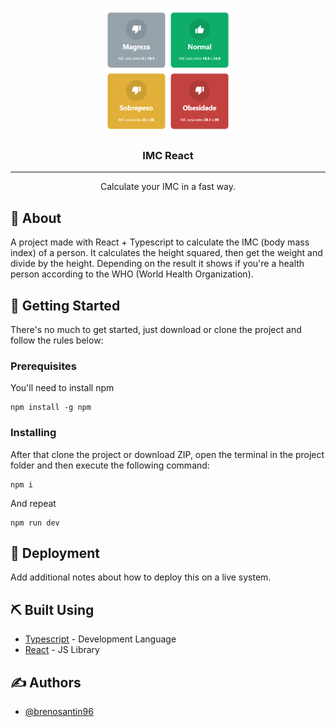 <p align="center">
  <a href="" rel="noopener">
 <img width=200px height=200px src="./src/assets/IMC.png" alt="Project logo"></a>
</p>

<h3 align="center">IMC React</h3>

<div align="center">

</div>

---

<p align="center"> Calculate your IMC in a fast way.
    <br> 
</p>


## 🧐 About <a name = "about"></a>

A project made with React + Typescript to calculate the IMC (body mass index) of a person. It calculates the height squared, then get the weight and divide by the height. Depending on the result it shows if you're a health person according to the WHO (World Health Organization). 

## 🏁 Getting Started <a name = "getting_started"></a>

There's no much to get started, just download or clone the project and follow the rules below:

### Prerequisites

You'll need to install npm

```
npm install -g npm
```

### Installing

After that clone the project or download ZIP, open the terminal in the project folder and then execute the following command:

```
npm i
```

And repeat

```
npm run dev
```

## 🚀 Deployment <a name = "deployment"></a>

Add additional notes about how to deploy this on a live system.

## ⛏️ Built Using <a name = "built_using"></a>

- [Typescript](https://www.typescriptlang.org/) - Development Language
- [React](https://reactjs.org/) - JS Library

## ✍️ Authors <a name = "authors"></a>

- [@brenosantin96](https://github.com/brenosantin96)

